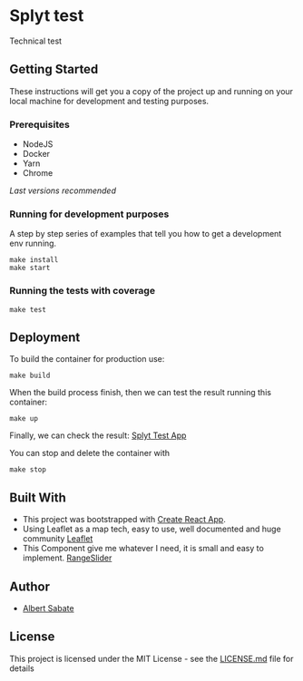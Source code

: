 # Splyt test
Technical test


## Getting Started
These instructions will get you a copy of the project up and running on your local machine for development and testing purposes.


### Prerequisites
* NodeJS
* Docker
* Yarn
* Chrome

*Last versions recommended*


### Running for development purposes
A step by step series of examples that tell you how to get a development env running.

```
make install
make start
```


### Running the tests with coverage
```
make test
```


## Deployment
To build the container for production use:
```
make build
```

When the build process finish, then we can test the result running this container:
```
make up
```

Finally, we can check the result:
[Splyt Test App](http://localhost)

You can stop and delete the container with
```
make stop
```


## Built With
* This project was bootstrapped with [Create React App](https://github.com/facebook/create-react-app).
* Using Leaflet as a map tech, easy to use, well documented and huge community [Leaflet](https://leafletjs.com)
* This Component give me whatever I need, it is small and easy to implement. [RangeSlider](https://github.com/gilbarbara/react-range-slider)


## Author
* [Albert Sabate](https://github.com/AlbertSabate)


## License
This project is licensed under the MIT License - see the [LICENSE.md](LICENSE.md) file for details
